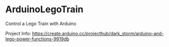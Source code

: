 # ArduinoLegoTrain

Control a Lego Train with Arduino

Project Info: https://create.arduino.cc/projecthub/dark_storm/arduino-and-lego-power-functions-9919db
